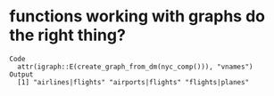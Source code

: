 # functions working with graphs do the right thing?

    Code
      attr(igraph::E(create_graph_from_dm(nyc_comp())), "vnames")
    Output
      [1] "airlines|flights" "airports|flights" "flights|planes"  

